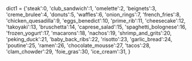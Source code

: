 dict1 = {'steak':0,
        'club_sandwich':1,
        'omelette':2,
        'beignets':3,
        'creme_brulee':4,
        'donuts':5,
        'waffles':6,
        'onion_rings':7,
        'french_fries':8,
        'chicken_quesadilla':9,
        'eggs_benedict':10,
        'prime_rib':11,
        'cheesecake':12,
        'takoyaki':13,
        'bruschetta':14,
        'caprese_salad':15,
        'spaghetti_bolognese':16,
        'frozen_yogurt':17,
        'macarons':18,
        'nachos':19,
        'shrimp_and_grits':20,
        'peking_duck':21,
        'baby_back_ribs':22,
        'risotto':23,
        'garlic_bread':24,
        'poutine':25,
        'ramen':26,
        'chocolate_mousse':27,
        'tacos':28,
        'clam_chowder':29,
        'foie_gras':30,
        'ice_cream':31,
        }
